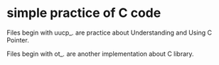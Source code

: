 simple practice of C code
==============================================================================
Files begin with uucp_*.* are practice about Understanding and Using C Pointer.

Files begin with ot_*.* are another implementation about C library.

